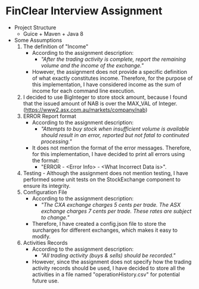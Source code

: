 # FinClear Interview Assignment
* Project Structure 
  * Guice + Maven + Java 8
* Some Assumptions
  1. The definition of "Income"
     * According to the assignment description:
       * _"After the trading activity is complete, report the remaining volume and the income of the exchange."_ 
     * However, the assignment does not provide a specific definition of what exactly constitutes income. Therefore, for the purpose of this implementation, I have considered income as the sum of income for each command line execution.
  2. I decided to use BigInteger to store stock amount, because I found that the issued amount of NAB is over the MAX_VAL of Integer. (https://www2.asx.com.au/markets/company/nab)
  3. ERROR Report format
     * According to the assignment description:
       * _"Attempts to buy stock when insufficient volume is available should result in an error, reported but not fatal to continuted processing."_
     * It does not mention the format of the error messages. Therefore, for this implementation, I have decided to print all errors using the format: 
       * "ERROR - \<Error Info> - \<What Incorrect Data is>".
  4. Testing - Although the assignment does not mention testing, I have performed some unit tests on the StockExchange component to ensure its integrity.
  5. Configuration File
     * According to the assignment description:
        * _"The CXA exchange charges 5 cents per trade. The ASX exchange charges 7 cents per trade. These rates are subject to change."_
     * Therefore, I have created a config.json file to store the surcharges for different exchanges, which makes it easy to modify.
  6. Activities Records
     * According to the assignment description:
       * _"All trading activity (buys & sells) should be recorded."_
     * However, since the assignment does not specify how the trading activity records should be used, I have decided to store all the activities in a file named "operationHistory.csv" for potential future use.